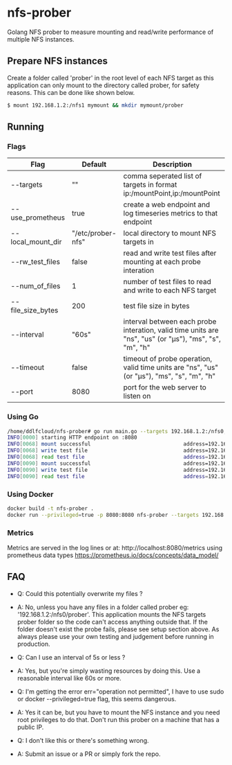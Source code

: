 # nfs-prober
Golang NFS prober to measure mounting and read/write performance of multiple NFS instances.

## Prepare NFS instances

Create a folder called 'prober' in the root level of each NFS target as this application can only mount to the directory called prober, for safety reasons. This can be done like shown below.
```sh
$ mount 192.168.1.2:/nfs1 mymount && mkdir mymount/prober
```

## Running
### Flags

| Flag                 | Default       | Description  |
| -------------------- |-------------|-----------|
| --targets        | ""                  |    comma seperated list of targets in format ip:/mountPoint,ip:/mountPoint  |
| --use_prometheus       | true                   | create a web endpoint and log timeseries metrics to that endpoint   |
| --local_mount_dir      | "/etc/prober-nfs"      |   local directory to mount NFS targets in  |
| --rw_test_files        | false                  |    read and write test files after mounting at each probe interation  |
| --num_of_files         | 1                      |    number of test files to read and write to each NFS target  |
| --file_size_bytes        | 200                  |    test file size in bytes |
| --interval        | "60s"                  |    interval between each probe interation, valid time units are "ns", "us" (or "µs"), "ms", "s", "m", "h"  |
| --timeout        | false                  |    timeout of probe operation, valid time units are "ns", "us" (or "µs"), "ms", "s", "m", "h"  |
| --port        | 8080                  |    port for the web server to listen on  |



### Using Go
```bash
/home/ddlfcloud/nfs-prober# go run main.go --targets 192.168.1.2:/nfs0,192.168.1.3:/nfs1 --rw_test_files --local_mount_dir /home/ddlfcloud/nfs-prober/mymount
INFO[0000] starting HTTP endpoint on :8080              
INFO[0068] mount successful                              address=192.168.1.2 duration=0.006362586 mountPoint=/nfs0/prober success=true
INFO[0068] write test file                               address=192.168.1.2 duration=0.053528649 file=/home/ddlfcloud/nfs-prober/mymount/192.168.1.2/0 mountPoint=/nfs0/prober success=true
INFO[0068] read test file                                address=192.168.1.2 duration=0.000411045 file=/home/ddlfcloud/nfs-prober/mymount/192.168.1.2/0 mountPoint=/nfs0/prober success=true
INFO[0090] mount successful                              address=192.168.1.3 duration=0.006661706 mountPoint=/nfs1/prober success=true
INFO[0090] write test file                               address=192.168.1.3 duration=0.008783817 file=/home/ddlfcloud/nfs-prober/mymount/192.168.1.3/0 mountPoint=/nfs1/prober success=true
INFO[0090] read test file                                address=192.168.1.3 duration=0.000383989 file=/home/ddlfcloud/nfs-prober/mymount/192.168.1.3/0 mountPoint=/nfs1/prober success=true
```

### Using Docker
```bash
docker build -t nfs-prober .
docker run --privileged=true -p 8080:8080 nfs-prober --targets 192.168.1.2:/nfs0,192.168.1.3:/nfs1 --rw_test_files
```

### Metrics
Metrics are served in the log lines or at: http://localhost:8080/metrics using prometheus data types https://prometheus.io/docs/concepts/data_model/

## FAQ

-  Q: Could this potentially overwrite my files ?
-  A: No, unless you have any files in a folder called prober eg: '192.168.1.2:/nfs0/prober'. This application mounts the   NFS targets prober folder so the code can't access anything outside that. If the folder doesn't exist the probe fails, please see setup section above. As always please use your own testing and judgement before running in production.

-  Q: Can I use an interval of 5s or less ?
-  A: Yes, but you're simply wasting resources by doing this. Use a reasonable interval like 60s or more. 

-  Q: I'm getting the error err="operation not permitted", I have to use sudo or docker --privileged=true flag, this seems dangerous.
-  A: Yes it can be, but you have to mount the NFS instance and you need root privileges to do that. Don't run this prober on a machine that has a public IP.

-  Q: I don't like this or there's something wrong.
-  A: Submit an issue or a PR or simply fork the repo.








